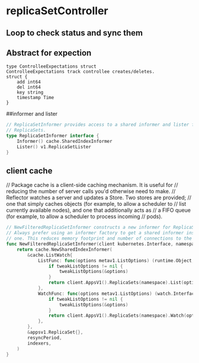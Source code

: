 # replicaSetController
## Loop to check status and sync them

## Abstract for expection
```
type ControlleeExpectations struct
ControlleeExpectations track controllee creates/deletes.
struct {
    add int64
    del int64
    key string
    timestamp Time
}
```
##informer and lister
```go
// ReplicaSetInformer provides access to a shared informer and lister for
// ReplicaSets.
type ReplicaSetInformer interface {
	Informer() cache.SharedIndexInformer
	Lister() v1.ReplicaSetLister
}
```
## client cache
// Package cache is a client-side caching mechanism. It is useful for
// reducing the number of server calls you'd otherwise need to make.
// Reflector watches a server and updates a Store. Two stores are provided;
// one that simply caches objects (for example, to allow a scheduler to
// list currently available nodes), and one that additionally acts as
// a FIFO queue (for example, to allow a scheduler to process incoming
// pods).

```go
// NewFilteredReplicaSetInformer constructs a new informer for ReplicaSet type.
// Always prefer using an informer factory to get a shared informer instead of getting an independent
// one. This reduces memory footprint and number of connections to the server.
func NewFilteredReplicaSetInformer(client kubernetes.Interface, namespace string, resyncPeriod time.Duration, indexers cache.Indexers, tweakListOptions internalinterfaces.TweakListOptionsFunc) cache.SharedIndexInformer {
	return cache.NewSharedIndexInformer(
		&cache.ListWatch{
			ListFunc: func(options metav1.ListOptions) (runtime.Object, error) {
				if tweakListOptions != nil {
					tweakListOptions(&options)
				}
				return client.AppsV1().ReplicaSets(namespace).List(options)
			},
			WatchFunc: func(options metav1.ListOptions) (watch.Interface, error) {
				if tweakListOptions != nil {
					tweakListOptions(&options)
				}
				return client.AppsV1().ReplicaSets(namespace).Watch(options)
			},
		},
		&appsv1.ReplicaSet{},
		resyncPeriod,
		indexers,
	)
}
```
